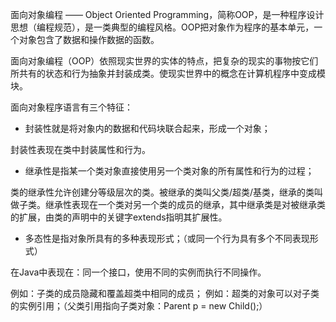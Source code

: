 面向对象编程 —— Object Oriented Programming，简称OOP，是一种程序设计思想（编程规范），是一类典型的编程风格。OOP把对象作为程序的基本单元，一个对象包含了数据和操作数据的函数。

面向对象编程（OOP）依照现实世界的实体的特点，把复杂的现实的事物按它们所共有的状态和行为抽象并封装成类。使现实世界中的概念在计算机程序中变成模块。 

面向对象程序语言有三个特征：

- 封装性就是将对象内的数据和代码块联合起来，形成一个对象；

封装性表现在类中封装属性和行为。

- 继承性是指某一个类对象直接使用另一个类对象的所有属性和行为的过程；

类的继承性允许创建分等级层次的类。被继承的类叫父类/超类/基类，继承的类叫做子类。继承性表现在一个类对另一个类的成员的继承，其中继承类是对被继承类的扩展，由类的声明中的关键字extends指明其扩展性。

- 多态性是指对象所具有的多种表现形式；（或同一个行为具有多个不同表现形式）

在Java中表现在：同一个接口，使用不同的实例而执行不同操作。

例如：子类的成员隐藏和覆盖超类中相同的成员；
例如：超类的对象可以对子类的实例引用；（父类引用指向子类对象：Parent p = new Child();）
